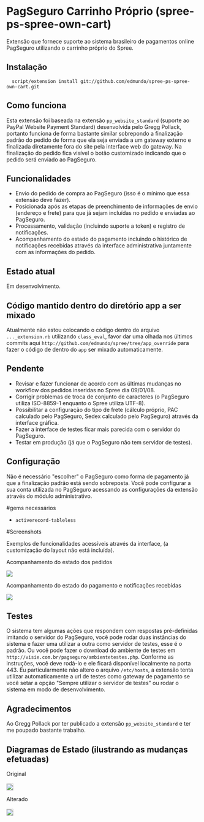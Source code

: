 # PagSeguro Carrinho Próprio (spree-ps-spree-own-cart)
Extensão que fornece suporte ao sistema brasileiro de pagamentos online PagSeguro utilizando o carrinho próprio do Spree.

## Instalação
      script/extension install git://github.com/edmundo/spree-ps-spree-own-cart.git

## Como funciona
Esta extensão foi baseada na extensão `pp_website_standard` (suporte ao PayPal Website Payment Standard) desenvolvida pelo Gregg Pollack, portanto funciona de forma bastante similar sobrepondo a finalização padrão do pedido de forma que ela seja enviada a um gateway externo e finalizada diretamente fora do site pela interface web do gateway. Na finalização do pedido fica visível o botão customizado indicando que o pedido será enviado ao PagSeguro.

## Funcionalidades
* Envio do pedido de compra ao PagSeguro (isso é o mínimo que essa extensão deve fazer).
* Posicionada após as etapas de preenchimento de informações de envio (endereço e frete) para que já sejam incluídas no pedido e enviadas ao PagSeguro.
* Processamento, validação (incluindo suporte a token) e registro de notificações.
* Acompanhamento do estado do pagamento incluindo o histórico de notificações recebidas através da interface administrativa juntamente com as informações do pedido.

## Estado atual
Em desenvolvimento.

## Código mantido dentro do diretório app a ser mixado
Atualmente não estou colocando o código dentro do arquivo `..._extension.rb` utilizando `class_eval`, favor dar uma olhada nos últimos commits aqui `http://github.com/edmundo/spree/tree/app_override` para fazer o código de dentro do `app` ser mixado automaticamente.

## Pendente
* Revisar e fazer funcionar de acordo com as últimas mudanças no workflow dos pedidos inseridas no Spree dia 09/01/08.
* Corrigir problemas de troca de conjunto de caracteres (o PagSeguro utiliza ISO-8859-1 enquanto o Spree utiliza UTF-8).
* Possibilitar a configuração do tipo de frete (cálculo próprio, PAC calculado pelo PagSeguro, Sedex calculado pelo PagSeguro) através da interface gráfica.
* Fazer a interface de testes ficar mais parecida com o servidor do PagSeguro.
* Testar em produção (já que o PagSeguro não tem servidor de testes).

## Configuração
Não é necessário "escolher" o PagSeguro como forma de pagamento já que a finalização padrão está sendo sobreposta. Você pode configurar a sua conta utilizada no PagSeguro acessando as configurações da extensão através do módulo administrativo.

#gems necessários
* `activerecord-tableless`

#Screenshots

Exemplos de funcionalidades acessíveis através da interface, (a customização do layout não está incluída).

Acompanhamento do estado dos pedidos

![](http://i498.photobucket.com/albums/rr350/edmundo_vn/spree-ps-spree-own-cart_orders_list.png)

Acompanhamento do estado do pagamento e notificações recebidas

![](http://i498.photobucket.com/albums/rr350/edmundo_vn/spree-ps-spree-own-cart_payment_txn.png)

## Testes
O sistema tem algumas ações que respondem com respostas pré-definidas imitando o servidor do PagSeguro, você pode rodar duas instâncias do sistema e fazer uma utilizar a outra como servidor de testes, esse é o padrão. Ou você pode fazer o download do ambiente de testes em `http://visie.com.br/pagseguro/ambientetestes.php`. Conforme as instruções, você deve rodá-lo e ele ficará disponível localmente na porta 443. Eu particularmente não altero o arquivo `/etc/hosts`, a extensão tenta utilizar automaticamente a url de testes como gateway de pagamento se você setar a opção "Sempre utilizar o servidor de testes" ou rodar o sistema em modo de desenvolvimento.

## Agradecimentos
Ao Gregg Pollack por ter publicado a extensão `pp_website_standard` e ter me poupado bastante trabalho.

## Diagramas de Estado (ilustrando as mudanças efetuadas)
Original
<br/><br/>
<a href="http://i498.photobucket.com/albums/rr350/edmundo_vn/original_states_100.png">
  <img src="http://i498.photobucket.com/albums/rr350/edmundo_vn/original_states_30.png" style="border: 1px solid #CCC;" />
</a>

Alterado
<br/><br/>
<a href="http://i498.photobucket.com/albums/rr350/edmundo_vn/pagseguro_states_100.png">
  <img src="http://i498.photobucket.com/albums/rr350/edmundo_vn/pagseguro_states_30.png" style="border: 1px solid #CCC;" />
</a>

